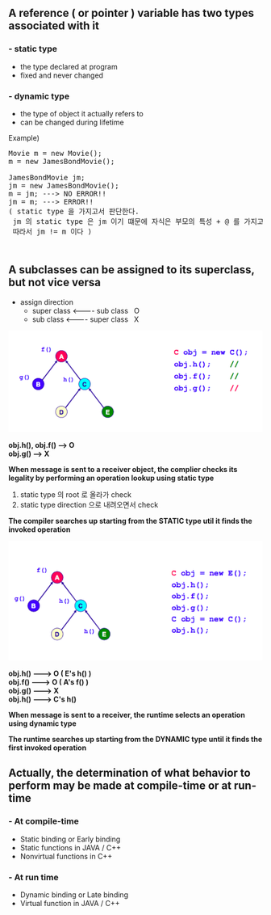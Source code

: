 A reference ( or pointer ) variable has two types associated with it
----------------
### - static type
- the type declared at program<br>
- fixed and never changed<br>


### - dynamic type
- the type of object it actually refers to<br>
- can be changed during lifetime<br>

Example)
<pre>
Movie m = new Movie();
m = new JamesBondMovie();<br>
JamesBondMovie jm;
jm = new JamesBondMovie();
m = jm; ---> NO ERROR!!
jm = m; ---> ERROR!!
( static type 을 가지고서 판단한다.<br> jm 의 static type 은 jm 이기 떄문에 자식은 부모의 특성 + @ 를 가지고 있기 때문에 부모는 자식을 포한하는 관계는 아니다.<br> 따라서 jm != m 이다 )
</pre>
&nbsp;
<br>
A subclasses can be assigned to its superclass, but not vice versa
-----------------
- assign direction
	- super class <---- sub class  &nbsp;&nbsp;O<br>
	- sub class <---- super class  &nbsp;&nbsp;X<br>

![screenshot](img/check_static_type.png)

**obj.h(), obj.f() --> O<br>
obj.g() --> X<br>**

**When message is sent to a receiver object, the complier checks its legality by performing an operation lookup using static type**

1. static type 의 root 로 올라가 check<br>
2. static type direction 으로 내려오면서 check<br>

**The compiler searches up starting from the STATIC type util it finds the invoked operation**

![screenshot](img/check_dynamic_type.png)

**obj.h() ---> O ( E's h() )<br>
obj.f() ---> O ( A's f() )<br>
obj.g() ---> X<br>
obj.h() ---> C's h()<br>**

**When message is sent to a receiver, the runtime selects an operation using dynamic type**

**The runtime searches up starting from the DYNAMIC type until it finds the first invoked operation**

Actually, the determination of what behavior to perform may be made at compile-time or at run-time
--------------
### - At compile-time
- Static binding or Early binding<br>
- Static functions in JAVA / C++<br>
- Nonvirtual functions in C++<br>

### - At run time
- Dynamic binding or Late binding<br>
- Virtual function in JAVA / C++<br>
